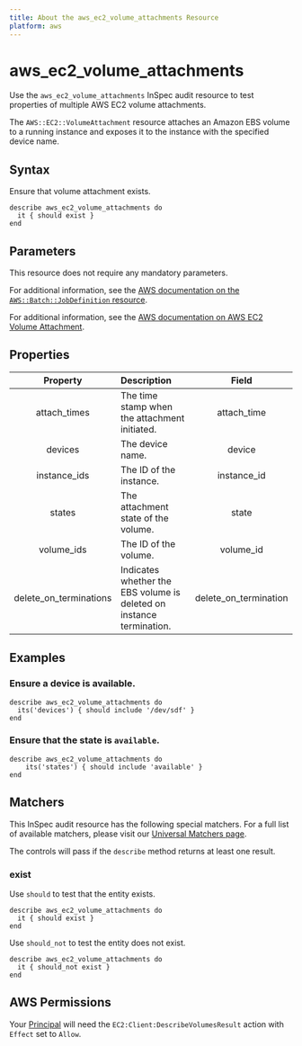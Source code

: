 ```yaml
---
title: About the aws_ec2_volume_attachments Resource
platform: aws
---
```


# aws_ec2_volume_attachments

Use the `aws_ec2_volume_attachments` InSpec audit resource to test properties of multiple AWS EC2 volume attachments.

The `AWS::EC2::VolumeAttachment` resource attaches an Amazon EBS volume to a running instance and exposes it to the instance with the specified device name.

## Syntax

Ensure that volume attachment exists.

    describe aws_ec2_volume_attachments do
      it { should exist }
    end

## Parameters

This resource does not require any mandatory parameters.

For additional information, see the [AWS documentation on the `AWS::Batch::JobDefinition` resource](https://docs.aws.amazon.com/AWSCloudFormation/latest/UserGuide/aws-resource-batch-jobdefinition.html).


For additional information, see the [AWS documentation on AWS EC2 Volume Attachment](https://docs.aws.amazon.com/AWSCloudFormation/latest/UserGuide/aws-properties-ec2-ebs-volumeattachment.html).

## Properties

| Property | Description | Field |
| :---: | :--- | :---: |
| attach_times | The time stamp when the attachment initiated. | attach_time |
| devices | The device name. | device |
| instance_ids | The ID of the instance. | instance_id |
| states | The attachment state of the volume. | state |
| volume_ids | The ID of the volume. | volume_id |
| delete_on_terminations | Indicates whether the EBS volume is deleted on instance termination. | delete_on_termination |

## Examples

### Ensure a device is available.

    describe aws_ec2_volume_attachments do
      its('devices') { should include '/dev/sdf' }
    end

### Ensure that the state is `available`.

    describe aws_ec2_volume_attachments do
        its('states') { should include 'available' }
    end

## Matchers

This InSpec audit resource has the following special matchers. For a full list of available matchers, please visit our [Universal Matchers page](https://www.inspec.io/docs/reference/matchers/).

The controls will pass if the `describe` method returns at least one result.

### exist

Use `should` to test that the entity exists.

    describe aws_ec2_volume_attachments do
      it { should exist }
    end

Use `should_not` to test the entity does not exist.

    describe aws_ec2_volume_attachments do
      it { should_not exist }
    end

## AWS Permissions

Your [Principal](https://docs.aws.amazon.com/IAM/latest/UserGuide/intro-structure.html#intro-structure-principal) will need the `EC2:Client:DescribeVolumesResult` action with `Effect` set to `Allow`.
